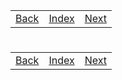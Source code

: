 <table width="100%">
    <tr>
        <td><a href="./012_Session.md">Back</a></td>
        <td><a href="../Index.md">Index</a></td>
        <td><a href="./014_POST.md">Next</a></td>
    </tr>
</table>

#

#

#

[]()
<table width="100%">
    <tr>
        <td><a href="./012_Session.md">Back</a></td>
        <td><a href="../Index.md">Index</a></td>
        <td><a href="./014_POST.md">Next</a></td>
    </tr>
</table>